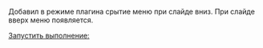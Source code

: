 ﻿Добавил в режиме плагина срытие меню при слайде вниз.
При слайде вверх меню появляется.

[Запустить выполнение:](https://cdn.rawgit.com/PashaGeronimo/homework_autohide/master/index.html)